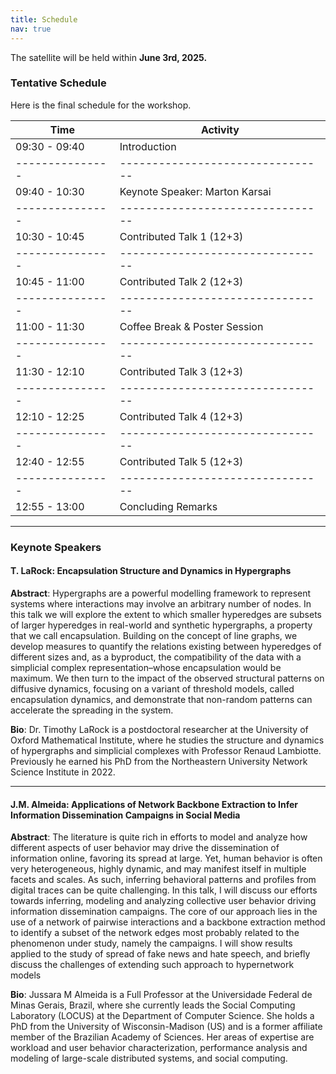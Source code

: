 ```yaml
---
title: Schedule
nav: true
---
```

The satellite will be held within **June 3rd, 2025.** 


### Tentative Schedule

Here is the final schedule for the workshop.

| Time          | Activity                       |
|---------------|--------------------------------|
| 09:30 - 09:40 | Introduction                   |
|---------------|--------------------------------|
| 09:40 - 10:30 | Keynote Speaker: Marton Karsai |
|---------------|--------------------------------|
| 10:30 - 10:45 | Contributed Talk 1 (12+3)      |
|---------------|--------------------------------|
| 10:45 - 11:00 | Contributed Talk 2 (12+3)      |
|---------------|--------------------------------|
| 11:00 - 11:30 | Coffee Break & Poster Session  |
|---------------|--------------------------------|
| 11:30 - 12:10 | Contributed Talk 3 (12+3)      |
|---------------|--------------------------------|
| 12:10 - 12:25 | Contributed Talk 4 (12+3)      |
|---------------|--------------------------------|
| 12:40 - 12:55 | Contributed Talk 5 (12+3)      |
|---------------|--------------------------------|
| 12:55 - 13:00 | Concluding Remarks             |
    

---

### Keynote Speakers 


#### T. LaRock: Encapsulation Structure and Dynamics in Hypergraphs

**Abstract**: Hypergraphs are a powerful modelling framework to represent systems where interactions may involve an arbitrary number of nodes. In this talk we will explore the extent to which smaller hyperedges are subsets of larger hyperedges in real-world and synthetic hypergraphs, a property that we call encapsulation. Building on the concept of line graphs, we develop measures to quantify the relations existing between hyperedges of different sizes and, as a byproduct, the compatibility of the data with a simplicial complex representation–whose encapsulation would be maximum. We then turn to the impact of the observed structural patterns on diffusive dynamics, focusing on a variant of threshold models, called encapsulation dynamics, and demonstrate that non-random patterns can accelerate the spreading in the system.

**Bio**: Dr. Timothy LaRock is a postdoctoral researcher at the University of Oxford Mathematical Institute, where he studies the structure and dynamics of hypergraphs and simplicial complexes with Professor Renaud Lambiotte. Previously he earned his PhD from the Northeastern University Network Science Institute in 2022.

---

#### J.M. Almeida: Applications of Network Backbone Extraction to Infer Information Dissemination Campaigns in Social Media

**Abstract**: The literature is quite rich in efforts to model and analyze how different aspects of user behavior may drive the dissemination of information online, favoring its spread at large. Yet, human behavior is often very heterogeneous, highly dynamic, and may manifest itself in multiple facets and scales. As such, inferring behavioral patterns and profiles from digital traces can be quite challenging. In this talk, I will discuss our efforts towards inferring, modeling and analyzing collective user behavior driving information dissemination campaigns. The core of our approach lies in the use of a network of pairwise interactions and a  backbone extraction method to identify a subset of the network edges most probably related to the phenomenon under study, namely the campaigns.  I will show results applied to the study of spread of fake news and hate speech, and  briefly discuss the challenges of extending such approach to hypernetwork models

**Bio**: Jussara M Almeida is a Full Professor at the Universidade Federal de Minas Gerais, Brazil, where she currently leads the Social Computing Laboratory (LOCUS) at the Department of Computer Science. She holds a PhD from the University of Wisconsin-Madison (US) and is a former affiliate member of the Brazilian Academy of Sciences. Her areas of expertise are workload and user behavior characterization, performance analysis and modeling of large-scale distributed systems, and social computing.


